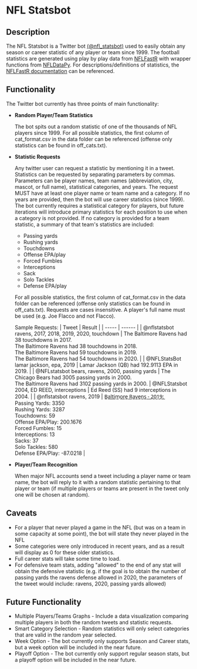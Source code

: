 # NFL Statsbot

## Description

The NFL Statsbot is a Twitter bot [(@nfl_statsbot)](https://twitter.com/nfl_statsbot) used to easily obtain any season or career statistic of any player or team since 1999. The football statistics are generated using play by play data from [NFLFastR](https://github.com/mrcaseb/nflfastR) with wrapper functions from [NFLDataPy](https://pypi.org/project/nfl-data-py/). For descriptions/definitions of statistics, the [NFLFastR documentation](https://cran.r-project.org/web/packages/nflfastR/nflfastR.pdf) can be referenced.

## Functionality

The Twitter bot currently has three points of main functionality:

- **Random Player/Team Statistics**

  The bot spits out a random statistic of one of the thousands of NFL players since 1999. For all possible statistics, the first column of cat_format.csv in the data folder can be referenced (offense only statistics can be found in off_cats.txt).

- **Statistic Requests**

  Any twitter user can request a statistic by mentioning it in a tweet. Statistics can be requested by separating parameters by commas. Parameters can be player names, team names (abbreviation, city, mascot, or full name), statistical categories, and years. The request MUST have at least one player name or team name and a category. If no years are provided, then the bot will use career statistics (since 1999). The bot currently requires a statistical category for players, but future iterations will introduce primary statistics for each position to use when a category is not provided. If no category is provided for a team statistic, a summary of that team's statistics are included:

  - Passing yards
  - Rushing yards
  - Touchdowns
  - Offense EPA/play
  - Forced Fumbles
  - Interceptions
  - Sack
  - Solo Tackles
  - Defense EPA/play

  For all possible statistics, the first column of cat_format.csv in the data folder can be referenced (offense only statistics can be found in off_cats.txt). Requests are cases insensitive. A player's full name must be used (e.g. Joe Flacco and not Flacco).

  Sample Requests:
  | Tweet | Result |
  | ----- | ------ |
  | @nflstatsbot ravens, 2017, 2018, 2019, 2020, touchdown | The Baltimore Ravens had 38 touchdowns in 2017. <br> The Baltimore Ravens had 38 touchdowns in 2018. <br> The Baltimore Ravens had 59 touchdowns in 2019. <br> The Baltimore Ravens had 54 touchdowns in 2020. |
  | @NFLStatsBot lamar jackson, epa, 2019 | Lamar Jackson (QB) had 192.9113 EPA in 2019. |
  | @NFLstatsbot bears, ravens, 2000, passing yards | The Chicago Bears had 3005 passing yards in 2000. <br> The Baltimore Ravens had 3102 passing yards in 2000.
  | @NFLStatsbot 2004, ED REED, interceptions | Ed Reed (SS) had 9 interceptions in 2004. |
  | @nflstatsbot ravens, 2019 | B̲a̲l̲t̲i̲m̲o̲r̲e̲ ̲R̲a̲v̲e̲n̲s̲ ̲-̲ ̲2̲0̲1̲9̲:̲ <br> Passing Yards: 3350 <br> Rushing Yards: 3287 <br> Touchdowns: 59 <br> Offense EPA/Play: 200.1676 <br> Forced Fumbles: 15<br> Interceptions: 13 <br> Sacks: 37 <br> Solo Tackles: 580 <br> Defense EPA/Play: -87.0218 |

- **Player/Team Recognition**

  When major NFL accounts send a tweet including a player name or team name, the bot will reply to it with a random statistic pertaining to that player or team (if multiple players or teams are present in the tweet only one will be chosen at random).

## Caveats

- For a player that never played a game in the NFL (but was on a team in some capacity at some point), the bot will state they never played in the NFL
- Some categories were only introduced in recent years, and as a result will display as 0 for these older statistics.
- Full career stats will take some time to load.
- For defensive team stats, adding "allowed" to the end of any stat will obtain the defensive statistic (e.g. if the goal is to obtain the number of passing yards the ravens defense allowed in 2020, the parameters of the tweet would include: ravens, 2020, passing yards allowed)

## Future Functionality

- Multiple Players/Teams Graphs - Include a data visualization comparing multiple players in both the random tweets and statistic requests.
- Smart Category Selection - Random statistics will only select categories that are valid in the random year selected.
- Week Option - The bot currently only supports Season and Career stats, but a week option will be included in the near future.
- Playoff Option - The bot currently only support regular season stats, but a playoff option will be included in the near future.
